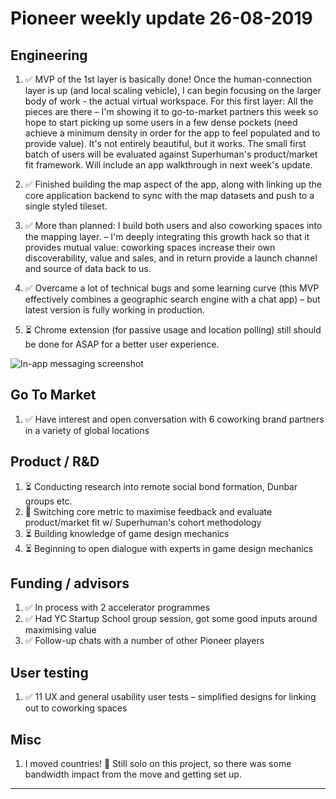 # Pioneer weekly update 26-08-2019

## Engineering

1. ✅ MVP of the 1st layer is basically done! Once the human-connection layer is up (and local scaling vehicle), I can begin focusing on the larger body of work - the actual virtual workspace. For this first layer: All the pieces are there – I'm showing it to go-to-market partners this week so hope to start picking up some users in a few dense pockets (need achieve a minimum density in order for the app to feel populated and to provide value). It's not entirely beautiful, but it works. The small first batch of users will be evaluated against Superhuman's product/market fit framework. Will include an app walkthrough in next week's update.  

2. ✅ Finished building the map aspect of the app, along with linking up the core application backend to sync with the map datasets and push to a single styled tileset.   


3. ✅ More than planned: I build both users and also coworking spaces into the mapping layer. – I'm deeply integrating this growth hack so that it provides mutual value: coworking spaces increase their own discoverability, value and sales, and in return provide a launch channel and source of data back to us.  

4. ✅ Overcame a lot of technical bugs and some learning curve (this MVP effectively combines a geographic search engine with a chat app) – but latest version is fully working in production.  

5. ⏳ Chrome extension (for passive usage and location polling) still should be done for ASAP for a better user experience.  

![In-app messaging screenshot](https://johnnymakes.github.io/pioneer-updates/assets/img/map-screenshot.png)  

  
## Go To Market

1. ✅ Have interest and open conversation with 6 coworking brand partners in a variety of global locations  


## Product / R&D

1. ⏳ Conducting research into remote social bond formation, Dunbar groups etc.
2. 🧪 Switching core metric to maximise feedback and evaluate product/market fit w/ Superhuman's cohort methodology
3. ⏳ Building knowledge of game design mechanics
4. ⏳ Beginning to open dialogue with experts in game design mechanics


## Funding / advisors

1. ✅ In process with 2 accelerator programmes
2. ✅ Had YC Startup School group session, got some good inputs around maximising value
3. ✅ Follow-up chats with a number of other Pioneer players


## User testing

1. ✅ 11 UX and general usability user tests – simplified designs for linking out to coworking spaces


## Misc

1. I moved countries! 🧳 Still solo on this project, so there was some bandwidth impact from the move and getting set up.
  
----



